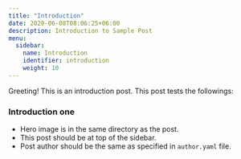 ```yaml
---
title: "Introduction"
date: 2020-06-08T08:06:25+06:00
description: Introduction to Sample Post
menu:
  sidebar:
    name: Introduction
    identifier: introduction
    weight: 10
---
```


Greeting! This is an introduction post. This post tests the followings:
### Introduction one
- Hero image is in the same directory as the post.
- This post should be at top of the sidebar.
- Post author should be the same as specified in `author.yaml` file.